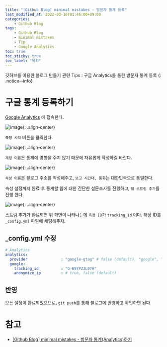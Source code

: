```yaml
---
title: "[Github Blog] minimal mistakes - 방문자 통계 등록"
last_modified_at: 2022-03-16T01:46:00+09:00
categories:
    - Github Blog
tags:
    - Github Blog
    - minimal mistakes
    - Tip
    - Google Analytics
toc: true
toc_sticky: true
toc_label: "목차"
---
```


깃허브를 이용한 블로그 만들기 관련 Tips : 구글 Analytics를 통한 방문자 통계 등록
{: .notice--info}

# 구글 통계 등록하기

[Google Analytics](https://analytics.google.com/analytics/web/provision/#/provision) 에 접속한다.

![image](https://user-images.githubusercontent.com/53864640/158440277-4ca55588-1bf1-44ce-9eed-6dfae0ffa7f5.png){: .align-center}

`측정 시작` 버튼을 클릭한다.

![image](https://user-images.githubusercontent.com/53864640/158440465-9536d80b-7611-45ba-bad1-511f73ffe0db.png){: .align-center}

`계정 이름`은 통계에 영향을 주지 않기 때문에 자유롭게 작성하길 바란다.

![image](https://user-images.githubusercontent.com/53864640/158441345-9fdc7472-0fda-4e05-8402-ef6930d09b89.png){: .align-center}

`속성 이름`은 블로그 주소를 작성해주고, `보고 시간대, 통화`는 대한민국으로 통일한다.

속성 설정까지 완료 후 통계할 웹에 대한 간단한 설문조사를 진행하고, `웹 스트림 추가`를 진행 한다.

![image](https://user-images.githubusercontent.com/53864640/158442204-f9b864cc-35c1-4ebe-b376-6c6eebde6d1a.png){: .align-center}

스트림 추가가 완료되면 위 화면이 나타나는데 `측정 ID`가 `tracking_id` 이다. 해당 ID를 `_config.yml` 파일에 세팅해주자.

## _config.yml 수정

```yaml
# Analytics
analytics:
  provider               : "google-gtag" # false (default), "google", "google-universal", "google-gtag", "custom"
  google:
    tracking_id          : "G-B9YPZJL07H"
    anonymize_ip         : # true, false (default)
```

## 반영

모든 설정이 완료되었으므로, `git push`를 통해 블로그에 반영하고 확인하면 된다.

# 참고

- [[Github Blog] minimal mistakes - 방문자 통계(Analytics)하기](https://eona1301.github.io/github_blog/GithubBlog-Analytics/)